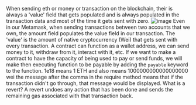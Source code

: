 When sending eth or money or transaction on the blockchain, their is always a 'value' field that gets populated and is always populated in the transaction data and most of the time it gets sent with zero. ![image](https://github.com/user-attachments/assets/16b33760-8b46-4e30-84ad-8a2cb02c52ea)
Even in our Metamask, when sending transactions between two accounts that we own, the amount field populates the value field in our transaction.
The 'value' is the amount of native cryptocurrency (Wei) that gets sent with every transaction.
A contract can function as a wallet address, we can send money to it, withdraw from it, interact with it, etc. If we want to make a contract to have the capacity of being used to pay or send funds, we will make then executing function to be payable by adding the `payable` keyword to the function.
1e18 means 1 ETH and also means 1000000000000000000 wei
the message after the comma in the require method means that if the transaction didn't go through, that message would be displayed.
What is a revert? A revert undoes any action that has been done and sends the remaining gas associated with that transaction back.
